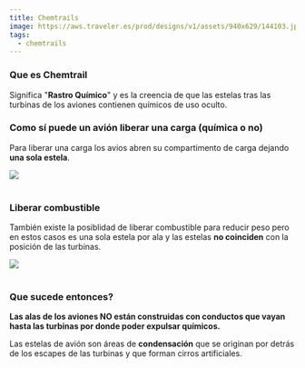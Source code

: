 ```yaml
---
title: Chemtrails
image: https://aws.traveler.es/prod/designs/v1/assets/940x629/144103.jpg
tags: 
  - chemtrails
---
```


### Que es Chemtrail

Significa "**Rastro Químico**" y es la creencia de que las estelas tras las turbinas de los aviones contienen químicos de uso oculto.

### Como sí puede un avión liberar una carga (química o no)

Para liberar una carga los avios abren su compartimento de carga dejando **una sola estela**.

<img src="https://www.air-and-space.com/20060531%20San%20Bernardino/20060531%20SBD%20DSC_7029%20747-273C%20N470EV%20Evergreen%20International%20Supertanker%20left%20front%20in%20flight%20water%20drop%20l.jpg">
<br><br>

### Liberar combustible

También existe la posiblidad de liberar combustible para reducir peso pero en estos casos es una sola estela por ala y las estelas **no coinciden** con la posición de las turbinas.

<img src="https://i.stack.imgur.com/5k313m.jpg">
<br><br>

### Que sucede entonces?

**Las alas de los aviones NO están construidas con conductos que vayan hasta las turbinas por donde poder expulsar químicos.**

Las estelas de avión son áreas de **condensación** que se originan por detrás de los escapes de las turbinas y que forman cirros artificiales.